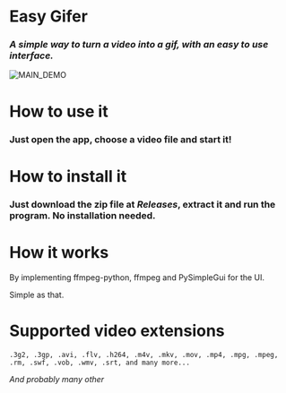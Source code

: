 # Easy Gifer
### *A simple way to turn a video into a gif, with an easy to use interface.*
![MAIN_DEMO](https://s8.gifyu.com/images/easy_gifer_v2dd9a07b500793bec.gif)

# How to use it
### Just open the app, choose a video file and start it!

# How to install it
### Just download the zip file at *Releases*, extract it and run the program. No installation needed.

# How it works
By implementing ffmpeg-python, ffmpeg and PySimpleGui for the UI. 

Simple as that.

# Supported video extensions

    .3g2, .3gp, .avi, .flv, .h264, .m4v, .mkv, .mov, .mp4, .mpg, .mpeg, .rm, .swf, .vob, .wmv, .srt, and many more...

*And probably many other*
